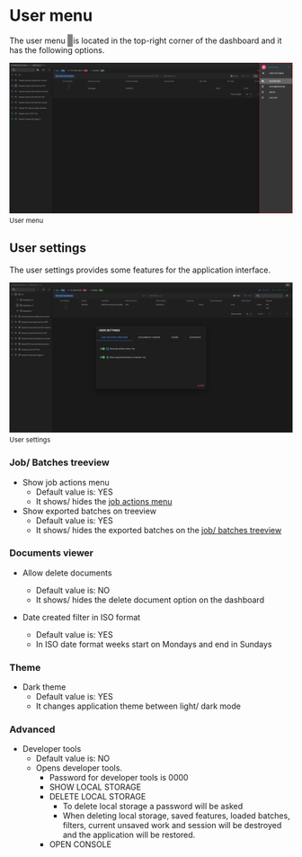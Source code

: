 
# User menu

The user menu <span style="border: 1px solid darkgrey; background: grey; padding:2px 4px; border-radius: 2px;"><i class="mdi mdi-menu" style="color: white;"></i></span> is located in the top-right
corner of the dashboard and it has the following options.

![User menu](./../../../../images/documentation/chronolite/dashboard/userMenu.PNG)
<small class="img_caption">User menu</small>


## User settings

The user settings <i class='mdi mdi-tune'></i> provides some features for the application interface.  

![User menu](./../../../../images/documentation/chronolite/dashboard/user_settings.PNG)
<small class="img_caption">User settings</small>

### Job/ Batches treeview
* <i class='mdi mdi-folder-plus-outline chrono_blue'></i> Show job actions menu
    * Default value is: <span class="def_yes">YES</span>
    * It shows/ hides the [job actions menu](#job-actions-menu)
* <i class='mdi mdi-database-export teal'></i> Show exported batches on treeview
    * Default value is: <span  class="def_yes">YES</span>
    * It shows/ hides the exported batches on the [job/ batches treeview](#job-batches-treeview)

### Documents viewer
* <i class='mdi mdi-delete-outline' style="color: orange"></i> Allow delete documents
    * Default value is: <span class="def_no">NO</span>
    * It shows/ hides the delete document option on the dashboard

* <i class='mdi mdi-calendar grey'></i> Date created filter in ISO format
    * Default value is: <span  class="def_yes">YES</span>
    * In ISO date format weeks start on Mondays and end in Sundays

### Theme
* <i class='mdi mdi-brightness-6 white'></i> Dark theme    
    * Default value is: <span class="def_yes">YES</span>
    * It changes application theme between light/ dark mode

### Advanced
* <i class='mdi mdi-shield-bug-outline grey'></i> Developer tools
    * Default value is: <span class="def_no">NO</span>
    * Opens developer tools.
        * Password for developer tools is 0000
        * SHOW LOCAL STORAGE
        * DELETE LOCAL STORAGE
            * To delete local storage a password will be asked
            * When deleting local storage, saved features, loaded batches, filters, current unsaved work and session will be destroyed and the application will be restored.
        * OPEN CONSOLE

